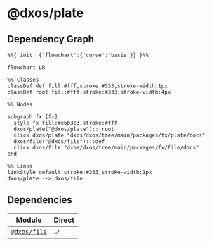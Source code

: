# @dxos/plate



## Dependency Graph

```mermaid
%%{ init: {'flowchart':{'curve':'basis'}} }%%

flowchart LR

%% Classes
classDef def fill:#fff,stroke:#333,stroke-width:1px
classDef root fill:#fff,stroke:#333,stroke-width:4px

%% Nodes

subgraph fx [fx]
  style fx fill:#e6b3c3,stroke:#fff
  dxos/plate("@dxos/plate"):::root
  click dxos/plate "dxos/dxos/tree/main/packages/fx/plate/docs"
  dxos/file("@dxos/file"):::def
  click dxos/file "dxos/dxos/tree/main/packages/fx/file/docs"
end

%% Links
linkStyle default stroke:#333,stroke-width:1px
dxos/plate --> dxos/file
```

## Dependencies

| Module | Direct |
|---|---|
| [`@dxos/file`](../../file/docs/README.md) | &check; |
